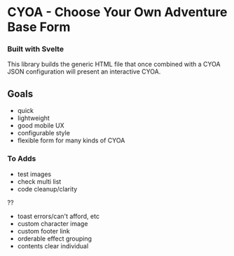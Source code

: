 # CYOA - Choose Your Own Adventure Base Form

### Built with Svelte

This library builds the generic HTML file that once combined with a CYOA JSON configuration will present an interactive CYOA.

## Goals

- quick
- lightweight
- good mobile UX
- configurable style
- flexible form for many kinds of CYOA

### To Adds

- test images
- check multi list
- code cleanup/clarity

??
- toast errors/can't afford, etc
- custom character image
- custom footer link
- orderable effect grouping
- contents clear individual
